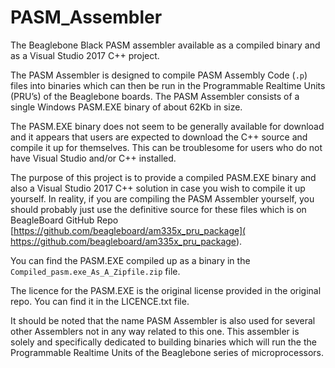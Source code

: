 # PASM_Assembler
The Beaglebone Black PASM assembler available as a compiled binary and as a Visual Studio 2017 C++ project. 

The PASM Assembler is designed to compile PASM Assembly Code (`.p`) files into binaries which can then be run in the Programmable Realtime Units (PRU’s) of the Beaglebone boards. The PASM Assembler consists of a single Windows PASM.EXE binary of about 62Kb in size.

The PASM.EXE binary does not seem to be generally available for download and it appears that users are expected to download the C++ source and compile it up for themselves. This can be troublesome for users who do not have Visual Studio and/or C++ installed. 

The purpose of this project is to provide a compiled PASM.EXE binary and also a Visual Studio 2017 C++ solution in case you wish to compile it up yourself. In reality, if you are compiling the PASM Assembler yourself, you should probably just use the definitive source for these files which is on BeagleBoard GitHub Repo [https://github.com/beagleboard/am335x_pru_package]( https://github.com/beagleboard/am335x_pru_package). 

You can find the PASM.EXE compiled up as a binary in the `Compiled_pasm.exe_As_A_Zipfile.zip` file.

The licence for the PASM.EXE is the original license provided in the original repo. You can find it in the LICENCE.txt file. 

It should be noted that the name PASM Assembler is also used for several other Assemblers not in any way related to this one. This assembler is solely and specifically dedicated to building binaries which will run the the Programmable Realtime Units of the Beaglebone series of microprocessors.

